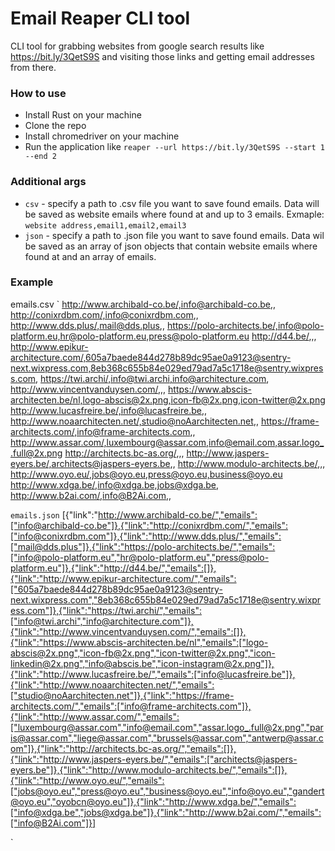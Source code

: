 # Email Reaper CLI tool
CLI tool for grabbing websites from google search results like https://bit.ly/3QetS9S and visiting those links and getting email addresses from there.

### How to use
- Install Rust on your machine
- Clone the repo
- Install chromedriver on your machine
- Run the application like `reaper --url https://bit.ly/3QetS9S --start 1 --end 2`

### Additional args
- `csv` - specify a path to .csv file you want to save found emails. Data will be saved as website emails where found at and up to 3 emails. Exmaple: `website address,email1,email2,email3`
- `json` - specify a path to .json file you want to save found emails. Data wil be saved as an array of json objects that contain website emails where found at and an array of emails.

### Example
emails.csv 
`
http://www.archibald-co.be/,info@archibald-co.be,,
http://conixrdbm.com/,info@conixrdbm.com,,
http://www.dds.plus/,mail@dds.plus,,
https://polo-architects.be/,info@polo-platform.eu,hr@polo-platform.eu,press@polo-platform.eu
http://d44.be/,,,
http://www.epikur-architecture.com/,605a7baede844d278b89dc95ae0a9123@sentry-next.wixpress.com,8eb368c655b84e029ed79ad7a5c1718e@sentry.wixpress.com,
https://twi.archi/,info@twi.archi,info@architecture.com,
http://www.vincentvanduysen.com/,,,
https://www.abscis-architecten.be/nl,logo-abscis@2x.png,icon-fb@2x.png,icon-twitter@2x.png
http://www.lucasfreire.be/,info@lucasfreire.be,,
http://www.noaarchitecten.net/,studio@noAarchitecten.net,,
https://frame-architects.com/,info@frame-architects.com,,
http://www.assar.com/,luxembourg@assar.com,info@email.com,assar.logo_.full@2x.png
http://architects.bc-as.org/,,,
http://www.jaspers-eyers.be/,architects@jaspers-eyers.be,,
http://www.modulo-architects.be/,,,
http://www.oyo.eu/,jobs@oyo.eu,press@oyo.eu,business@oyo.eu
http://www.xdga.be/,info@xdga.be,jobs@xdga.be,
http://www.b2ai.com/,info@B2Ai.com,,

`
emails.json
`
[{"link":"http://www.archibald-co.be/","emails":["info@archibald-co.be"]},{"link":"http://conixrdbm.com/","emails":["info@conixrdbm.com"]},{"link":"http://www.dds.plus/","emails":["mail@dds.plus"]},{"link":"https://polo-architects.be/","emails":["info@polo-platform.eu","hr@polo-platform.eu","press@polo-platform.eu"]},{"link":"http://d44.be/","emails":[]},{"link":"http://www.epikur-architecture.com/","emails":["605a7baede844d278b89dc95ae0a9123@sentry-next.wixpress.com","8eb368c655b84e029ed79ad7a5c1718e@sentry.wixpress.com"]},{"link":"https://twi.archi/","emails":["info@twi.archi","info@architecture.com"]},{"link":"http://www.vincentvanduysen.com/","emails":[]},{"link":"https://www.abscis-architecten.be/nl","emails":["logo-abscis@2x.png","icon-fb@2x.png","icon-twitter@2x.png","icon-linkedin@2x.png","info@abscis.be","icon-instagram@2x.png"]},{"link":"http://www.lucasfreire.be/","emails":["info@lucasfreire.be"]},{"link":"http://www.noaarchitecten.net/","emails":["studio@noAarchitecten.net"]},{"link":"https://frame-architects.com/","emails":["info@frame-architects.com"]},{"link":"http://www.assar.com/","emails":["luxembourg@assar.com","info@email.com","assar.logo_.full@2x.png","paris@assar.com","liege@assar.com","brussels@assar.com","antwerp@assar.com"]},{"link":"http://architects.bc-as.org/","emails":[]},{"link":"http://www.jaspers-eyers.be/","emails":["architects@jaspers-eyers.be"]},{"link":"http://www.modulo-architects.be/","emails":[]},{"link":"http://www.oyo.eu/","emails":["jobs@oyo.eu","press@oyo.eu","business@oyo.eu","info@oyo.eu","gandert@oyo.eu","oyobcn@oyo.eu"]},{"link":"http://www.xdga.be/","emails":["info@xdga.be","jobs@xdga.be"]},{"link":"http://www.b2ai.com/","emails":["info@B2Ai.com"]}]

`
